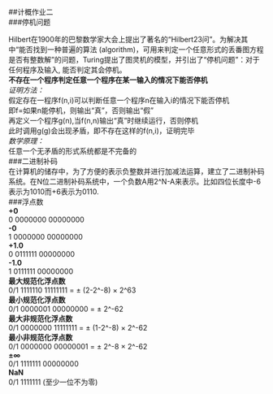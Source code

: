 ##计概作业二  
###停机问题  
  
Hilbert在1900年的巴黎数学家大会上提出了著名的“Hilbert23问”。为解决其中“能否找到一种普遍的算法 (algorithm)，可用来判定一个任意形式的丢番图方程是否有整数解”的问题，Turing提出了图灵机的模型，并引出了“停机问题”：对于任何程序及输入, 能否判定其会停机。  
__不存在一个程序判定任意一个程序在某一输入的情况下能否停机__  
_证明方法：_  
假定存在一程序f(n,i)可以判断任意一个程序n在输入i的情况下能否停机  
即f=如果n能停机，则输出“真”，否则输出“假”  
再定义一个程序g(n),当f(n,n)输出“真”时继续运行，否则停机  
此时调用g(g)会出现矛盾，即不存在这样的f(n,i)，证明完毕  
_数学原理：_  
任意一个无矛盾的形式系统都是不完备的  
###二进制补码  
在计算机的储存中，为了方便的表示负整数并进行加减法运算，建立了二进制补码系统。在N位二进制补码系统中，一个负数A用2^N-A来表示。比如四位长度中-6表示为1010而+6表示为0110.  
###浮点数  
__+0__  
0 0000000 00000000  
__-0__  
1 0000000 00000000  
__+1.0__  
0 0111111 00000000  
__-1.0__  
1 0111111 00000000  
__最大规范化浮点数__  
0/1 1111110 11111111 = ± (2-2^-8) × 2^63  
**最小规范化浮点数**  
0/1 0000001 00000000 = ± 2^-62  
**最大非规范化浮点数**  
0/1 0000000 11111111 = ± (1-2^-8) × 2^-62  
__最小非规范化浮点数__  
0/1 0000000 00000001 = ± 2^-8 × 2^-62  
__±∞__  
0/1 1111111 00000000  
__NaN__  
0/1 1111111 (至少一位不为零)